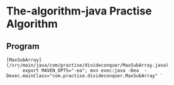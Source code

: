 # The-algorithm-java Practise Algorithm

## Program

    [MaxSubArray](/src/main/java/com/practise/divideconquer/MaxSubArray.java)
        ` export MAVEN_OPTS="-ea"; mvn exec:java -Dea  -Dexec.mainClass="com.practise.divideconquer.MaxSubArray" `

